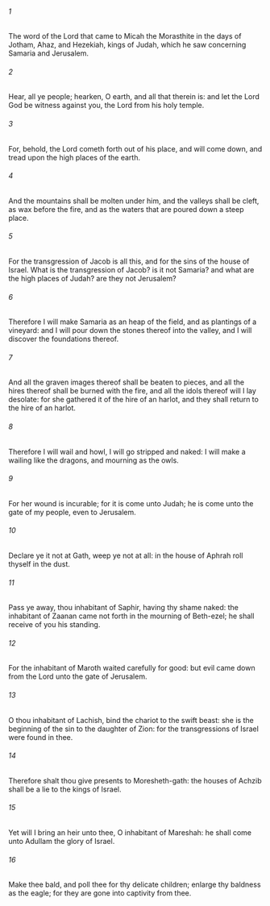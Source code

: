 ###### 1
The word of the Lord that came to Micah the Morasthite in the days of Jotham, Ahaz, and Hezekiah, kings of Judah, which he saw concerning Samaria and Jerusalem.

###### 2
Hear, all ye people; hearken, O earth, and all that therein is: and let the Lord God be witness against you, the Lord from his holy temple.

###### 3
For, behold, the Lord cometh forth out of his place, and will come down, and tread upon the high places of the earth.

###### 4
And the mountains shall be molten under him, and the valleys shall be cleft, as wax before the fire, and as the waters that are poured down a steep place.

###### 5
For the transgression of Jacob is all this, and for the sins of the house of Israel. What is the transgression of Jacob? is it not Samaria? and what are the high places of Judah? are they not Jerusalem?

###### 6
Therefore I will make Samaria as an heap of the field, and as plantings of a vineyard: and I will pour down the stones thereof into the valley, and I will discover the foundations thereof.

###### 7
And all the graven images thereof shall be beaten to pieces, and all the hires thereof shall be burned with the fire, and all the idols thereof will I lay desolate: for she gathered it of the hire of an harlot, and they shall return to the hire of an harlot.

###### 8
Therefore I will wail and howl, I will go stripped and naked: I will make a wailing like the dragons, and mourning as the owls.

###### 9
For her wound is incurable; for it is come unto Judah; he is come unto the gate of my people, even to Jerusalem.

###### 10
Declare ye it not at Gath, weep ye not at all: in the house of Aphrah roll thyself in the dust.

###### 11
Pass ye away, thou inhabitant of Saphir, having thy shame naked: the inhabitant of Zaanan came not forth in the mourning of Beth-ezel; he shall receive of you his standing.

###### 12
For the inhabitant of Maroth waited carefully for good: but evil came down from the Lord unto the gate of Jerusalem.

###### 13
O thou inhabitant of Lachish, bind the chariot to the swift beast: she is the beginning of the sin to the daughter of Zion: for the transgressions of Israel were found in thee.

###### 14
Therefore shalt thou give presents to Moresheth-gath: the houses of Achzib shall be a lie to the kings of Israel.

###### 15
Yet will I bring an heir unto thee, O inhabitant of Mareshah: he shall come unto Adullam the glory of Israel.

###### 16
Make thee bald, and poll thee for thy delicate children; enlarge thy baldness as the eagle; for they are gone into captivity from thee.

